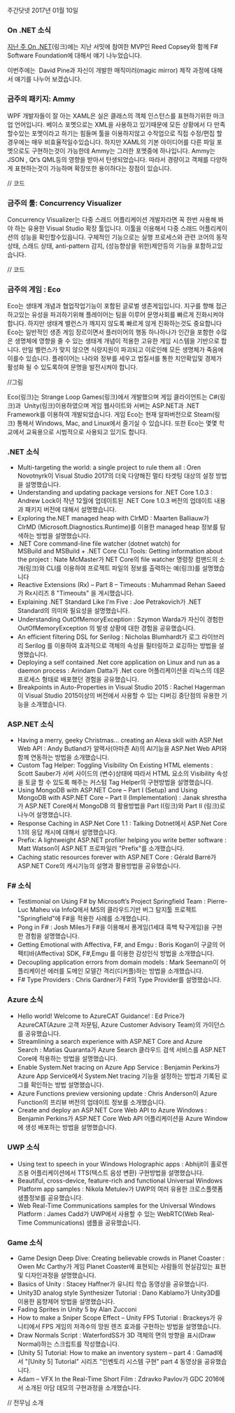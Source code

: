 주간닷넷 2017년 01월 10일

### On .NET 소식

[지난 주 On .NET]()(링크)에는 지난 서밋에 참여한 MVP인 Reed Copsey와 함께 F# Software Foundation에 대해서 얘기 나누었습니다.

이번주에는  David Pine과 자신이 개발한 매직미러(magic mirror) 제작 과정에 대해서 얘기를 나누어 보겠습니다.

### 금주의 패키지: Ammy
WPF 개발자들이 잘 아는 XAML은 실은 클래스의 객체 인스턴스를 표현하기위한 마크업 언어입니다.  베이스 포멧으로는 XML을 사용하고 있기때문에 모든 상황에서 다 만족할수있는 포멧이라고 하기는 힘들며 툴을 이용하지않고 수작업으로 직접 수정/편집 할경우에는 매우 비효율적일수있습니다. 하지만 XAML의 기본 아이디어를 다른 파일 포멧으로도 구현하는것이 가능한데  Ammy는 그러한 포멧중에 하나입니다. Ammy는 JSON , Qt’s QML등의 영향을 받아서 탄생되었습니다. 따라서 경량이고 객체를 다양하게 표현하는것이 가능하며 확장또한 용이하다는 장점이 있습니다.

// 코드

### 금주의 툴: Concurrency Visualizer
Concurrency Visualizer는 다중 스래드 어플리케이션 개발자라면  꼭 한번 사용해 봐야 하는 유용한 Visual Studio 확장 툴입니다. 이툴을 이용해서 다중 스래드 어플리케이션의 성능을 확인할수있읍니다.  구체적인 기능으로는 실행 프로세스와 관련 코어의 동작 상태, 스래드 상태, anti-pattern 감지, (성능향상을 위한)제안등의 기능을 포함하고있습니다.

// 코드

### 금주의 게임 : Eco
Eco는 생태계 개념과 협업작업기능이 포함된 글로벌 생존게임입니다. 지구를 향해 접근하고있는 유성을 파괴하기위해 플레이어는 팀을 이루어 문명사회를  빠르게 진화시켜야 합니다. 하지만 생태계 밸런스가 깨지지 않도록  빠르게 않게 진화하는것도 중요합니다
Eco는 일반적인 생존 게임 장르이면서 플러이어의 행동 하나하나가 인간을 포함한 수많은 생명체에 영향을 줄 수 있는 생태계 개념이 적용한 고유한 게임 시스템을 기반으로 합니다. 만일 벨런스가 맞지 않으면 식량지원이 파괴되고 이로인해 모든 생명체가 죽음에 이를수 있습니다. 플레이어는 나라와 정부를 세우고 법질서를 통한 치안확입및 경제가 활성화 될 수 있도록하여 문명을 발전시켜야 합니다.

//그림

Eco(링크)는 Strange Loop Games(링크)에서 개발했으며 게임 클라이언트는 C#(링크)과  Unity(링크)이용하였으며 게임 웹사이트와 서버는 ASP.NET과 .NET Framework를 이용하여 개발되었습니다. 게임 Eco는 현재 알파버전으로 Steam(링크) 통해서 Windows, Mac, and Linux에서 즐기실 수 있습니다. 또한 Eco는 몇몇 학교에서 교육용으로 시범적으로 사용되고 있기도 합니다.

### .NET 소식
* Multi-targeting the world: a single project to rule them all : Oren Novotnyrk이 Visual Studio 2017의 더욱 다양해진 멀티 타겟팅 대상의 설정 방법을 설명했습니다.
* Understanding and updating package versions for .NET Core 1.0.3 : Andrew Lock이 작년 12월에 업데이트된  .NET Core 1.0.3 버전의 업데이트 내용과 패키지 버전에 대해서 설명했습니다.
* Exploring the.NET managed heap with ClrMD : Maarten Balliauw가 ClrMD (Microsoft.Diagnostics.Runtime)를 이용한 managed heap 정보를 탐색하는 방법을 설명했습니다.
* .NET Core command-line file watcher (dotnet watch) for MSBuild and MSBuild + .NET Core CLI Tools: Getting information about the project : Nate McMaster가 NET Core의 file watcher 명령창 컴맨드의 소개(링크)와 CLI를 이용하여 프로젝트 파일의 정보를 출력하는 예(링크)를 설명했습니다 
* Reactive Extensions (Rx) – Part 8 – Timeouts : Muhammad Rehan Saeed가 Rx시리즈 8 "Timeouts" 을 게시했습니다.
* Explaining .NET Standard Like I’m Five : Joe Petrakovich가 .NET Standard의 의미와 필요성을 설명했습니다.
* Understanding OutOfMemoryException : Szymon Warda가 자신이 경험한 OutOfMemoryException 의 발생 상황에 대한 경험을 공유했습니다.
* An efficient filtering DSL for Serilog : Nicholas Blumhardt가 로그 라이브러리 Serilog 를 이용하여 효과적으로 객체의 속성을 필터링하고 로깅하는 방법을 설명했습니다.
* Deploying a self contained .Net core application on Linux and run as a daemon process : Arindam Datta가 .Net core 어플리케이션을 리눅스의 데몬 프로세스 형태로 배포했던 경험을 공유했습니다.
* Breakpoints in Auto-Properties in Visual Studio 2015 : Rachel Hagerman이 Visual Studio 2015이상의 버전에서 사용할 수 있는 디버깅 중단점의 유용한 기능을 소개했습니다.

### ASP.NET 소식
* Having a merry, geeky Christmas… creating an Alexa skill with ASP.Net Web API : Andy Butland가 알랙사(아마존 AI)의 AI기능을 ASP.Net Web API와 함께 연동하는 방법을 소개했습니다.
* Custom Tag Helper: Toggling Visibility On Existing HTML elements : Scott Sauber가 서버 사이드의 (변수)상태에 따라서 HTML 요소의 Visibility 속성을 토글 할 수 있도록 해주는 커스텀 Tag Helper의 구현방법을 설명했습니다.
* Using MongoDB with ASP.NET Core – Part I (Setup) and Using MongoDB with ASP.NET Core – Part II (Implementation) : Janak shrestha가 ASP.NET Core에서 MongoDB 의 활용방법을 Part I(링크)와 Part II (링크)로 나누어 설명했습니다.
* Response Caching in ASP.Net Core 1.1 : Talking Dotnet에서 ASP.Net Core 1.1의 응답 캐시에 대해서 설명했습니다.
* Prefix: A lightweight ASP.NET profiler helping you write better software : Matt Watson이 ASP.NET 프로파일러 "Prefix"를 소개했습니다.
* Caching static resources forever with ASP.NET Core : Gérald Barré가 ASP.NET Core의 캐시기능의 설명과 활용방법을 공유했습니다.
### F# 소식
* Testimonial on Using F# by Microsoft’s Project Springfield Team : Pierre-Luc Maheu via InfoQ에서 MS의 클라우드기반 버그 탐지툴 프로젝트 "Springfield"에 F#을 적용한 사례를 소개했습니다. 
* Pong in F# : Josh Miles가 F#을 이용해서 퐁게임(1세대 흑백 탁구게임)을 구현한 경험을 설명했습니다.
* Getting Emotional with Affectiva, F#, and Emgu : Boris Kogan이 구글의 어펙티바(Affectiva) SDK, F#,Emgu 를 이용한 감성인식 방법을 소개했습니다.
* Decoupling application errors from domain models : Mark Seemann이 어플리케이션 에러를 도메인 모델간 격리(디커플)하는 방법을 소개했습니다.
* F# Type Providers : Chris Gardner가 F#의 Type Provider를 설명했습니다.

### Azure 소식
* Hello world! Welcome to AzureCAT Guidance! : Ed Price가 AzureCAT(Azure 고객 자문팀, Azure Customer Advisory Team)의 가이던스를 공유했습니다.
* Streamlining a search experience with ASP.NET Core and Azure Search : Matías Quaranta가 Azure Search 클라우드 검색 서비스를  ASP.NET Core에 적용하는 방법을 설명했습니다.
* Enable System.Net tracing on Azure App Service : Benjamin Perkins가 Azure App Service에서 System.Net tracing 기능을 설정하는 방법과 기록된 로그를 확인하는 방법 설명했습니다.
* Azure Functions preview versioning update : Chris Anderson이 Azure Function의 프리뷰 버전의 업데이트 정보를 소개했습니다.
* Create and deploy an ASP.NET Core Web API to Azure Windows : Benjamin Perkins가  ASP.NET Core Web API 어플리케이션을 Azure Window에 생성 배포하는 방법을 설명했습니다.

### UWP 소식
* Using text to speech in your Windows Holographic apps : Abhijit이 홀로렌즈용 어플리케이션에서 TTS(텍스트 음성 변환) 구현방법을 설명했습니다.
* Beautiful, cross-device, feature-rich and functional Universal Windows Platform app samples : Nikola Metulev가 UWP의 여러 유용한 크로스플랫폼 샘플정보를 공유했습니다.
* Web Real-Time Communications samples for the Universal Windows Platform : James Cadd가 UWP에서 사용할 수 있는 WebRTC(Web Real-Time Communications) 샘플을 공유했습니다.

### Game 소식
* Game Design Deep Dive: Creating believable crowds in Planet Coaster : Owen Mc Carthy가 게임 Planet Coaster에 표현되는 사람들의 현실감있는 표현 및 디자인과정을 설명했습니다.
* Basics of Unity : Stacey Haffner가 유니티 학습 동영상을 공유했습니다.
* Unity3D analog style Synthesizer Tutorial : Dano Kablamo가 Unity3D를 이용한 음향제어 방법을 설명했습니다.
* Fading Sprites in Unity 5 by Alan Zucconi
* How to make a Sniper Scope Effect – Unity FPS Tutorial : Brackeys가 유니티에서 FPS 게임의 저격수의 망원 렌즈 효과를 구현하는 방법을 설명했습니다.
* Draw Normals Script : WaterfordSS가 3D 객체의 면의 방향을 표시(Draw Normal)하는 스크립트를 작성했습니다.
* [Unity 5] Tutorial: How to make an inventory system – part 4 : Gamad에서 "[Unity 5] Tutorial" 시리즈 "인벤토리 시스템 구현" part 4 동영상을 공유했습니다.
* Adam – VFX In the Real-Time Short Film : Zdravko Pavlov가 GDC 2016에서 소개된 아담 데모의 구현과정을 소개했습니다.

// 전무님 소개
